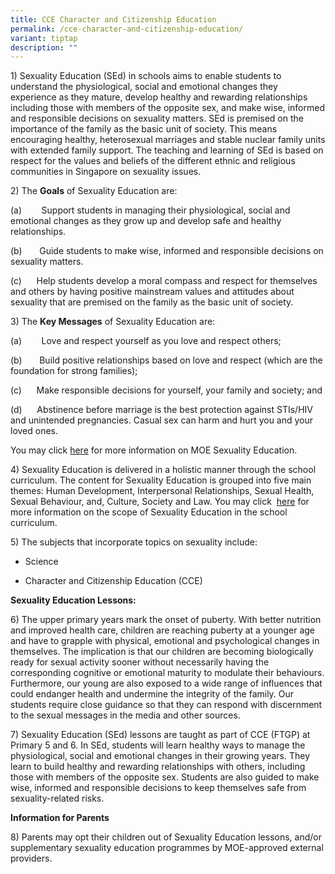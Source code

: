 ```yaml
---
title: CCE Character and Citizenship Education
permalink: /cce-character-and-citizenship-education/
variant: tiptap
description: ""
---
```

<p>1) Sexuality Education (SEd) in schools aims to enable students to understand
the physiological, social and emotional changes they experience as they
mature, develop healthy and rewarding relationships including those with
members of the opposite sex, and make wise, informed and responsible decisions
on sexuality matters. SEd is premised on the importance of the family as
the basic unit of society. This means encouraging healthy, heterosexual
marriages and stable nuclear family units with extended family support.
The teaching and learning of SEd is based on respect for the values and
beliefs of the different ethnic and religious communities in Singapore
on sexuality issues.</p>
<p>2) The&nbsp;<strong>Goals</strong>&nbsp;of Sexuality Education are:</p>
<p>(a)&nbsp; &nbsp;&nbsp;&nbsp;&nbsp; &nbsp;Support students in managing
their physiological, social and emotional changes as they grow up and develop
safe and healthy relationships.</p>
<p>(b)&nbsp;&nbsp;&nbsp;&nbsp;&nbsp; &nbsp;Guide students to make wise, informed
and responsible decisions on sexuality matters.</p>
<p>(c)&nbsp;&nbsp;&nbsp; &nbsp;&nbsp;Help students develop a moral compass
and respect for themselves and others by having positive mainstream values
and attitudes about sexuality that are premised on the family as the basic
unit of society.</p>
<p>3) The&nbsp;<strong>Key Messages</strong>&nbsp;of Sexuality Education
are:</p>
<p>(a)&nbsp;&nbsp; &nbsp;&nbsp;&nbsp; &nbsp;Love and respect yourself as
you love and respect others;</p>
<p>(b)&nbsp;&nbsp;&nbsp;&nbsp;&nbsp; &nbsp;Build positive relationships based
on love and respect (which are the foundation for strong families);</p>
<p>(c)&nbsp;&nbsp;&nbsp;&nbsp; &nbsp;Make responsible decisions for yourself,
your family and society; and</p>
<p>(d)&nbsp;&nbsp;&nbsp;&nbsp; &nbsp;Abstinence before marriage is the best
protection against STIs/HIV and unintended pregnancies. Casual sex can
harm and hurt you and your loved ones.</p>
<p>You may click&nbsp;<a href="https://go.gov.sg/moe-sexuality-education" rel="noopener noreferrer nofollow" target="_blank">here</a>&nbsp;for more
information on MOE Sexuality Education.</p>
<p>4) Sexuality Education is delivered in a holistic manner through the school
curriculum. The content for Sexuality Education is grouped into five main
themes: Human Development, Interpersonal Relationships, Sexual Health,
Sexual Behaviour, and, Culture, Society and Law. You may click&nbsp;
<a href="https://go.gov.sg/moe-sexuality-education-scope" rel="noopener noreferrer nofollow" target="_blank">here</a>&nbsp;for more information on the scope of Sexuality Education
in the school curriculum.</p>
<p>5) The subjects that incorporate topics on sexuality include:</p>
<ul data-tight="true" class="tight">
<li>
<p>Science</p>
</li>
<li>
<p>Character and Citizenship Education (CCE)</p>
</li>
</ul>
<p><strong>Sexuality Education Lessons:</strong>
</p>
<p>6) The upper primary years mark the onset of puberty. With better nutrition
and improved health care, children are reaching puberty at a younger age
and have to grapple with physical, emotional and psychological changes
in themselves. The implication is that our children are becoming biologically
ready for sexual activity sooner without necessarily having the corresponding
cognitive or emotional maturity to modulate their behaviours. Furthermore,
our young are also exposed to a wide range of influences that could endanger
health and undermine the integrity of the family. Our students require
close guidance so that they can respond with discernment to the sexual
messages in the media and other sources.</p>
<p>7) Sexuality Education (SEd) lessons are taught as part of CCE (FTGP)
at Primary 5 and 6. In SEd, students will learn healthy ways to manage
the physiological, social and emotional changes in their growing years.
They learn to build healthy and rewarding relationships with others, including
those with members of the opposite sex. Students are also guided to make
wise, informed and responsible decisions to keep themselves safe from sexuality-related
risks.</p>
<p><strong>Information for Parents</strong>
</p>
<p>8) Parents may opt their children out of Sexuality Education lessons,
and/or supplementary sexuality education programmes by MOE-approved external
providers.</p>